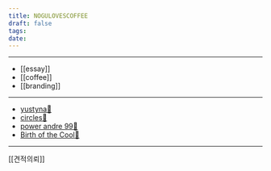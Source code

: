 ```yaml
---
title: NOGULOVESCOFFEE
draft: false
tags: 
date:
---
```


---
- [[essay]]
- [[coffee]]
- [[branding]]
---
- [yustyna🎵](https://music.apple.com/us/album/yustyna/1756056965?l=ko)
- [circles🎵](https://music.apple.com/us/album/circles-deluxe/1501337739?l=ko)
- [power andre 99🎵](https://music.apple.com/us/album/power-andre-99/1722036147?l=ko)
- [Birth of the Cool🎷](https://music.apple.com/us/album/birth-of-the-cool/1440951879?l=ko)
---

[[견적의뢰]]